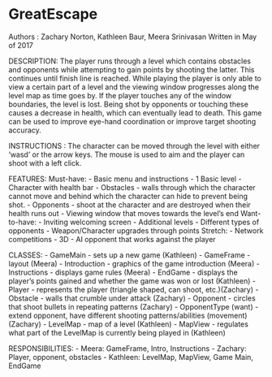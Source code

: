 # GreatEscape

Authors : Zachary Norton, Kathleen Baur, Meera Srinivasan
Written in May of 2017

DESCRIPTION:
The player runs through a level which contains obstacles and opponents while attempting to gain points by shooting the latter. This continues until finish line is reached. While playing the player is only able to view a certain part of a level and the viewing window progresses along the level map as time goes by. If the player touches any of the window boundaries, the level is lost. Being shot by opponents or touching these causes a decrease in health, which can eventually lead to death. This game can be used to improve eye-hand coordination or improve target shooting accuracy.

INSTRUCTIONS :
The character can be moved through the level with either ‘wasd’ or the arrow keys. The mouse is used to aim and the player can shoot with a left click.

FEATURES:
  Must-have:
	- Basic menu and instructions
	- 1 Basic level
	- Character with health bar
	- Obstacles - walls through which the character cannot move and behind which the character can hide to prevent  		  being shot.
 	- Opponents - shoot at the character and are destroyed when their health runs out
	- Viewing window that moves towards the level’s end
  Want-to-have:
    	- Inviting welcoming screen
    	- Additional levels
    	- Different types of opponents
    	- Weapon/Character upgrades through points
  Stretch:
    	- Network competitions
    	- 3D 
    	- AI opponent that works against the player

CLASSES:
	- GameMain - sets up a new game (Kathleen)
	- GameFrame - layout (Meera)
	- Introduction - graphics of the game introduction (Meera)
	- Instructions - displays game rules (Meera)
	- EndGame - displays the player’s points gained and whether the game was won or lost (Kathleen)
	- Player - represents the player (triangle shaped, can shoot, etc.)(Zachary)
	- Obstacle - walls that crumble under attack (Zachary)
	- Opponent - circles that shoot bullets in repeating patterns (Zachary)
	- OpponentType (want) - extend opponent, have different shooting patterns/abilities (movement) (Zachary)
	- LevelMap - map of a level (Kathleen)
	- MapView - regulates what part of the LevelMap is currently being played in (Kathleen)

RESPONSIBILITIES:
	- Meera: GameFrame, Intro, Instructions
	- Zachary: Player, opponent, obstacles 
	- Kathleen: LevelMap, MapView, Game Main, EndGame




